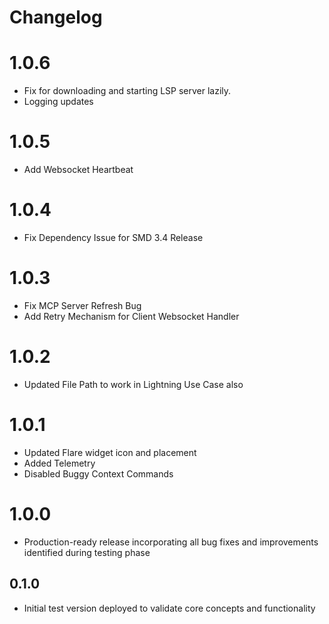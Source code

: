 # Changelog

<!-- <START NEW CHANGELOG ENTRY> -->

<!-- <END NEW CHANGELOG ENTRY> -->

# 1.0.6
- Fix for downloading and starting LSP server lazily.
- Logging updates

# 1.0.5
- Add Websocket Heartbeat

# 1.0.4
- Fix Dependency Issue for SMD 3.4 Release

# 1.0.3
- Fix MCP Server Refresh Bug
- Add Retry Mechanism for Client Websocket Handler

# 1.0.2
- Updated File Path to work in Lightning Use Case also

# 1.0.1
- Updated Flare widget icon and placement
- Added Telemetry
- Disabled Buggy Context Commands

# 1.0.0
- Production-ready release incorporating all bug fixes and improvements identified during testing phase

## 0.1.0
- Initial test version deployed to validate core concepts and functionality